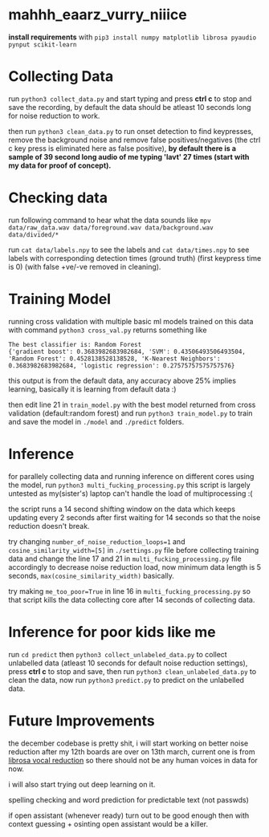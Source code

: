 # mahhh_eaarz_vurry_niiice
**install requirements** with `pip3 install numpy matplotlib librosa pyaudio pynput scikit-learn`

# Collecting Data

run `python3 collect_data.py` and start typing and press **ctrl c** to stop and save the recording, by default the data should be atleast 10 seconds long for noise reduction to work.

then run `python3 clean_data.py` to run onset detection to find keypresses, remove the background noise and remove false positives/negatives (the ctrl c key press is eliminated here as false positive), **by default there is a sample of 39 second long audio of me typing 'lavt' 27 times (start with my data for proof of concept).**

# Checking data

run following command to hear what the data sounds like `mpv data/raw_data.wav data/foreground.wav data/background.wav data/divided/*`

run `cat data/labels.npy` to see the labels and `cat data/times.npy` to see labels with corresponding detection times (ground truth) (first keypress time is 0) (with false +ve/-ve removed in cleaning).

# Training Model

running cross validation with multiple basic ml models trained on this data with command `python3 cross_val.py` returns something like

    The best classifier is: Random Forest
    {'gradient boost': 0.3683982683982684, 'SVM': 0.43506493506493504, 'Random Forest': 0.4528138528138528, 'K-Nearest Neighbors': 0.3683982683982684, 'logistic regression': 0.27575757575757576}

this output is from the default data, any accuracy above 25% implies learning, basically it is learning from default data :)

then edit line 21 in `train_model.py` with the best model returned from cross validation (default:random forest) and run `python3 train_model.py`  to train and save the model in `./model` and `./predict` folders.

# Inference

for parallely collecting data and running inference on different cores using the model, run `python3 multi_fucking_processing.py` this script is largely untested as my(sister's) laptop can't handle the load of multiprocessing :(

the script runs a 14 second shifting window on the data which keeps updating every 2 seconds after first waiting for 14 seconds so that the noise reduction doesn't break.

try changing `number_of_noise_reduction_loops=1` and `cosine_similarity_width=[5]` in `./settings.py` file before collecting training data and change the line 17 and 21 in `multi_fucking_processing.py` file accordingly to decrease noise reduction load, now minimum data length is 5 seconds, `max(cosine_similarity_width)` basically.

try making `me_too_poor=True` in line 16 in `multi_fucking_processing.py` so that script kills the data collecting core after 14 seconds of collecting data.

# Inference for poor kids like me

run `cd predict` then `python3 collect_unlabeled_data.py` to collect unlabelled data (atleast 10 seconds for default noise reduction settings), press **ctrl c** to stop and save, then run `python3 clean_unlabeled_data.py` to clean  the data, now run `python3` `predict.py`  to predict on the unlabelled data.

# Future Improvements

the december codebase is pretty shit, i will start working on better noise reduction after my 12th boards are over on 13th march, current one is from [librosa vocal reduction](https://librosa.org/librosa_gallery/auto_examples/plot_vocal_separation.html) so there should not be any human voices in data for now.

i will also start trying out deep learning on it.

spelling checking and word prediction for predictable text (not passwds)

if open assistant (whenever ready) turn out to be good enough then with context guessing + osinting open assistant would be a killer.

